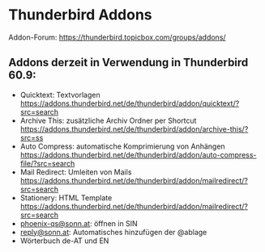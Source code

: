 # Thunderbird Addons

Addon-Forum: https://thunderbird.topicbox.com/groups/addons/

## Addons derzeit in Verwendung in Thunderbird 60.9:
   * Quicktext: Textvorlagen https://addons.thunderbird.net/de/thunderbird/addon/quicktext/?src=search
   * Archive This: zusätzliche Archiv Ordner per Shortcut https://addons.thunderbird.net/de/thunderbird/addon/archive-this/?src=ss
   * Auto Compress: automatische Komprimierung von Anhängen https://addons.thunderbird.net/de/thunderbird/addon/auto-compress-file/?src=search
   * Mail Redirect: Umleiten von Mails https://addons.thunderbird.net/de/thunderbird/addon/mailredirect/?src=search
   * Stationery: HTML Template https://addons.thunderbird.net/de/thunderbird/addon/mailredirect/?src=search
   * phoenix-qs@sonn.at: öffnen in SIN
   * reply@sonn.at: Automatisches hinzufügen der @ablage
   * Wörterbuch de-AT und EN
